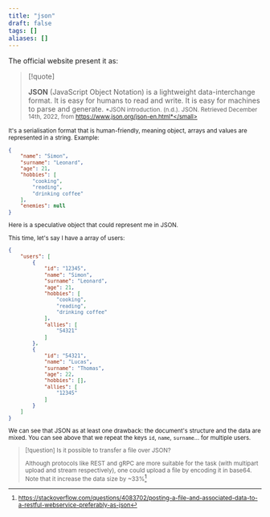 ```yaml
---
title: "json"
draft: false
tags: []
aliases: []
---
```


The official website present it as:

> [!quote]
>
> **JSON** (JavaScript Object Notation) is a lightweight data-interchange format. It is easy for humans to read and write. It is easy for machines to parse and generate.
> <small>*JSON introduction. (n.d.). JSON. Retrieved December 14th, 2022, from https://www.json.org/json-en.html*</small>

It's a serialisation format that is human-friendly, meaning object, arrays and values are represented in a string. Example:

```json
{
	"name": "Simon",
	"surname": "Leonard",
	"age": 21,
	"hobbies": [
		"cooking",
		"reading",
		"drinking coffee"
	],
	"enemies": null
}
```

Here is a speculative object that could represent me in JSON.

This time, let's say I have a array of users:

```json
{
	"users": [
		{
			"id": "12345",
			"name": "Simon",
			"surname": "Leonard",
			"age": 21,
			"hobbies": [
				"cooking",
				"reading",
				"drinking coffee"
			],
			"allies": [
				"54321"
			]
		},
		{
			"id": "54321",
			"name": "Lucas",
			"surname": "Thomas",
			"age": 22,
			"hobbies": [],
			"allies": [
				"12345"
			]
		}
	]
}
```

We can see that JSON as at least one drawback: the document's structure and the data are mixed. You can see above that we repeat the keys `id`, `name`, `surname`... for multiple users.

> [!question] Is it possible to transfer a file over JSON?
>
> Although protocols like REST and gRPC are more suitable for the task (with multipart upload and stream respectively), one could upload a file by encoding it in base64. Note that it increase the data size by ~33%[^33-percent]

[^33-percent]: https://stackoverflow.com/questions/4083702/posting-a-file-and-associated-data-to-a-restful-webservice-preferably-as-json